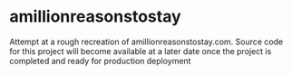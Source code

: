# amillionreasonstostay
Attempt at a rough recreation of amillionreasonstostay.com.
Source code for this project will become available at a later date once the project is completed and ready for production deployment
